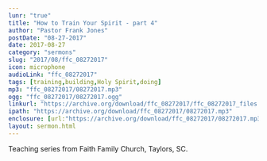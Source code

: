 ```yaml
---
lunr: "true"
title: "How to Train Your Spirit - part 4"
author: "Pastor Frank Jones"
postDate: "08-27-2017"
date: 2017-08-27
category: "sermons"
slug: "2017/08/ffc_08272017"
icon: microphone
audioLink: "ffc_08272017"
tags: [training,building,Holy Spirit,doing]
mp3: "ffc_08272017/08272017.mp3"
ogg: "ffc_08272017/08272017.ogg"
linkurl: "https://archive.org/download/ffc_08272017/ffc_08272017_files.xml"
ipath: "https://archive.org/download/ffc_08272017/08272017.mp3"
enclosure: [url:"https://archive.org/download/ffc_08272017/08272017.mp3"]
layout: sermon.html
---
```


Teaching series from Faith Family Church, Taylors, SC.